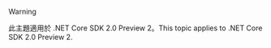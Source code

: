 > [!WARNING]
> <span data-ttu-id="29b6c-101">此主題適用於 .NET Core SDK 2.0 Preview 2。</span><span class="sxs-lookup"><span data-stu-id="29b6c-101">This topic applies to .NET Core SDK 2.0 Preview 2.</span></span>